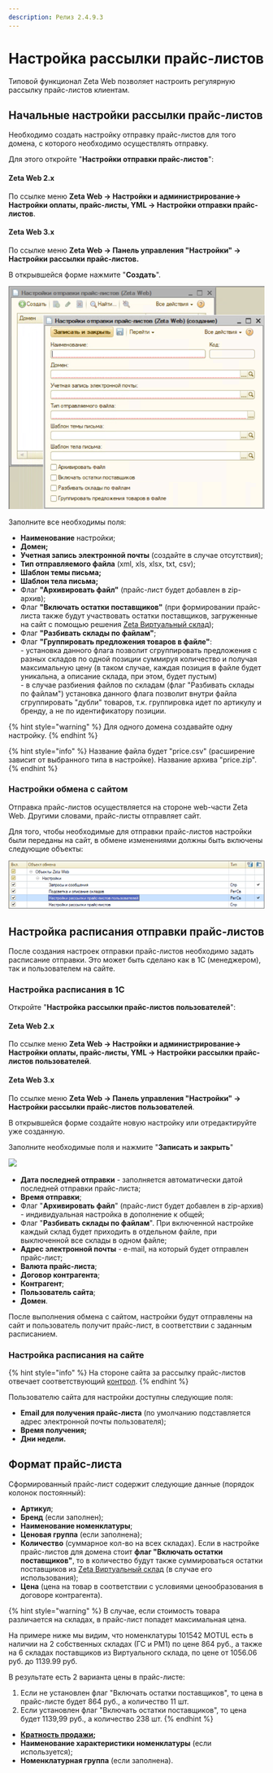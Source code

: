 ```yaml
---
description: Релиз 2.4.9.3
---
```


# Настройка рассылки прайс-листов

Типовой функционал Zeta Web позволяет настроить регулярную рассылку прайс-листов клиентам.

## Начальные настройки рассылки прайс-листов

Необходимо создать настройку отправку прайс-листов для того домена, с которого необходимо осуществлять отправку.&#x20;

Для этого откройте "**Настройки отправки прайс-листов**":

#### Zeta Web 2.x

По ссылке меню **Zeta Web → Настройки и администрирование→ Настройки оплаты, прайс-листы, YML → Настройки отправки прайс-листов**.

#### Zeta Web 3.x

По ссылке меню **Zeta Web →  Панель управления "Настройки" → Настройки рассылки прайс-листов.**





В открывшейся форме нажмите "**Создать**".

![](<../.gitbook/assets/Image 162.png>)

Заполните все необходимы поля:

* **Наименование** настройки;
* **Домен;**
* **Учетная запись электронной почты** (создайте в случае отсутствия);
* **Тип отправляемого файла** (xml, xls, xlsx, txt, csv);
* **Шаблон темы письма;**
* **Шаблон тела письма;**
* Флаг **"Архивировать файл"** (прайс-лист будет добавлен в zip-архив);
* Флаг **"Включать остатки поставщиков"** (при формировании прайс-листа также будут участвовать остатки поставщиков, загруженные на сайт с помощью решения [Zeta Виртуальный склад](https://www.zetasoft.ru/products-zeta-vs/));
* Флаг **"Разбивать склады по файлам"**;
* Флаг **"Группировать предложения товаров в файле"**:\
  \- установка данного флага позволит сгруппировать предложения с разных складов по одной позиции суммируя количество и получая максимальную цену (в таком случае, каждая позиция в файле будет уникальна, а описание склада, при этом, будет пустым)\
  \- в случае разбиения файлов по складам (флаг "Разбивать склады по файлам") установка данного флага позволит внутри файла сгруппировать "дубли" товаров, т.к. группировка идет по артикулу и бренду, а не по идентификатору позиции.

{% hint style="warning" %}
Для одного домена создавайте одну настройку.
{% endhint %}

{% hint style="info" %}
Название файла будет "price.csv" (расширение зависит от выбранного типа в настройке). Название архива "price.zip".
{% endhint %}

### Настройки обмена с сайтом

Отправка прайс-листов осуществляется на стороне web-части Zeta Web. Другими словами, прайс-листы отправляет сайт.

Для того, чтобы необходимые для отправки прайс-листов настройки были переданы на сайт, в обмене изменениями должны быть включены следующие объекты:

![](<../.gitbook/assets/Image 163.png>)

## Настройка расписания отправки прайс-листов

После создания настроек отправки прайс-листов необходимо задать расписание отправки. Это может быть сделано как в 1С (менеджером), так и пользователем на сайте.

### Настройка расписания в 1С

Откройте "**Настройка рассылки прайс-листов пользователей**":

#### Zeta Web 2.x

По ссылке меню **Zeta Web → Настройки и администрирование→ Настройки оплаты, прайс-листы, YML → Настройки рассылки прайс-листов пользователей**.

#### Zeta Web 3.x

По ссылке меню **Zeta Web →  Панель управления "Настройки" → Настройки рассылки прайс-листов пользователей**.





В открывшейся форме создайте новую настройку или отредактируйте уже созданную.

Заполните необходимые поля и нажмите "**Записать и закрыть**"

![](<../.gitbook/assets/image (303).png>)

* **Дата последней отправки** - заполняется автоматически датой последней отправки прайс-листа;
* **Время отправки**;
* Флаг "**Архивировать файл**" (прайс-лист будет добавлен в zip-архив) - индивидуальная настройка в дополнение к общей;
* Флаг "**Разбивать склады по файлам**". При включенной настройке каждый склад будет приходить в отдельном файле, при выключенной все склады в одном файле;
* **Адрес электронной почты** - e-mail, на который будет отправлен прайс-лист;
* **Валюта прайс-листа**;
* **Договор контрагента**;
* **Контрагент**;
* **Пользователь сайта**;
* **Домен**.

После выполнения обмена с сайтом, настройки будут отправлены на сайт и пользователь получит прайс-лист, в соответствии с заданным расписанием.

### Настройка расписания на сайте

{% hint style="info" %}
На стороне сайта за рассылку прайс-листов отвечает соответствующий [контрол](broken-reference).
{% endhint %}

Пользователю сайта для настройки доступны следующие поля:

* **Email для получения прайс-листа** (по умолчанию подставляется адрес электронной почты пользователя);
* **Время получения;**
* **Дни недели.**

## Формат прайс-листа

Сформированный прайс-лист содержит следующие данные (порядок колонок постоянный):

* **Артикул**;
* **Бренд** (если заполнен);
* **Наименование номенклатуры**;
* **Ценовая группа** (если заполнена);
* **Количество** (суммарное кол-во на всех складах). Если в настройке прайс-листов для домена стоит **флаг "Включать остатки поставщиков"**, то в количество будут также суммироваться остатки поставщиков из [Zeta Виртуальный склад](https://www.zetasoft.ru/products-zeta-vs/) (в случае его использования);
* **Цена** (цена на товар в соответствии с условиями ценообразования в договоре контрагента).

{% hint style="warning" %}
В случае, если стоимость товара различается на складах, в прайс-лист попадет максимальная цена.

На примере ниже мы видим, что номенклатуры 101542 MOTUL есть в наличии на 2 собственных складах (ГС и РМ1) по цене 864 руб., а также на 6 складах поставщиков из Виртуального склада, по цене от 1056.06 руб. до 1139.99 руб.

В результате есть 2 варианта цены в прайс-листе:

1. Если не установлен флаг "Включать остатки поставщиков", то цена в прайс-листе будет 864 руб., а количество 11 шт.
2. Если установлен флаг "Включать остатки поставщиков", то цена будет 1139,99 руб., а количество 238 шт.
{% endhint %}

* [**Кратность продажи**](upravlenie-nomenklaturoi/kratnost-prodazhi.md)**;**
* **Наименование характеристики номенклатуры** (если используется);
* **Номенклатурная группа** (если заполнена).

